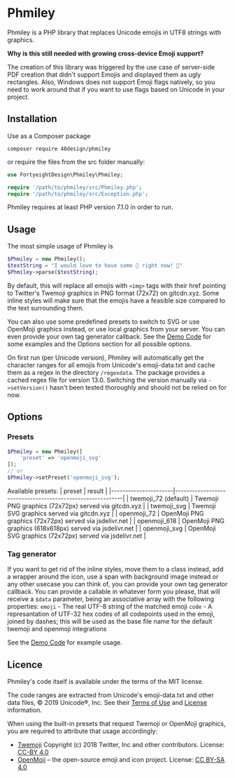 # Phmiley

Phmiley is a PHP library that replaces Unicode emojis in UTF8 strings with graphics.

**Why is this still needed with growing cross-device Emoji support?**

The creation of this library was triggered by the use case of server-side PDF creation that didn't support Emojis and displayed them as ugly rectangles. Also, Windows does not support Emoji flags natively, so you need to work around that if you want to use flags based on Unicode in your project.

## Installation

Use as a Composer package

`composer require 48design/phmiley`

or require the files from the src folder manually:

```php
use FortyeightDesign\Phmiley\Phmiley;

require '/path/to/phmiley/src/Phmiley.php';
require '/path/to/phmiley/src/Exception.php';
```

Phmiley requires at least PHP version 7.1.0 in order to run.


## Usage

The most simple usage of Phmiley is

```php
$Phmiley = new Phmiley();
$testString = "I would love to have some 🍕 right now! 🤤"
$Phmiley->parse($testString);
```

By default, this will replace all emojis with `<img>` tags with their href pointing to Twitter's Twemoji graphics in PNG format (72x72) on gitcdn.xyz. Some inline styles will make sure that the emojis have a feasible size compared to the text surrounding them.

You can also use some predefined presets to switch to SVG or use OpenMoji graphics instead, or use local graphics from your server. You can even provide your own tag generator callback. See the [Demo Code](https://48design.github.io/phmiley/demo/) for some examples and the Options section for all possible options.

On first run (per Unicode version), Phmiley will automatically get the character ranges for all emojis from Unicode's emoji-data.txt and cache them as a regex in the directory `/regexdata`. The package provides a cached regex file for version 13.0. Switching the version manually via `->setVersion()` hasn't been tested thoroughly and should not be relied on for now.

## Options

### Presets

```php
$Phmiley = new Phmiley([
    'preset' => 'openmoji_svg'
]);
// or
$Phmiley->setPreset('openmoji_svg');
```

Available presets:
| preset               | result                                                    |
|----------------------|-----------------------------------------------------------|
| twemoji_72 (default) | Twemoji PNG graphics (72x72px) served via gitcdn.xyz      |
| twemoji_svg          | Twemoji SVG graphics served via gitcdn.xyz                |
| openmoji_72          | OpenMoji PNG graphics (72x72px) served via jsdelivr.net   |
| openmoji_618         | OpenMoji PNG graphics (618x618px) served via jsdelivr.net |
| openmoji_svg         | OpenMoji SVG graphics (72x72px) served via jsdelivr.net   |


### Tag generator

If you want to get rid of the inline styles, move them to a class instead, add a wrapper around the icon, use a span with background image instead or any other usecase you can think of, you can provide your own tag generator callback. You can provide a callable in whatever form you please, that will receive a `$data` parameter, being an associative array with the following properties:
`emoji` - The real UTF-8 string of the matched emoji
`code` - A represantation of UTF-32 hex codes of all codepoints used in the emoji, joined by dashes; this will be used as the base file name for the default twemoji and openmoji integrations

See the [Demo Code](https://48design.github.io/phmiley/demo/) for example usage.

## Licence

Phmiley's code itself is available under the terms of the MIT license.

The code ranges are extracted from Unicode's emoji-data.txt and other data files, © 2019 Unicode®, Inc.
See their [Terms of Use](https://www.unicode.org/copyright.html) and [License](https://www.unicode.org/license.html) information.

When using the built-in presets that request Twemoji or OpenMoji graphics, you are required to attribute that usage accordingly:

* [Twemoji](https://github.com/twitter/twemoji) Copyright (c) 2018 Twitter, Inc and other contributors. License: [CC-BY 4.0](https://creativecommons.org/licenses/by/4.0/)
* [OpenMoji](https://openmoji.org/) – the open-source emoji and icon project. License: [CC BY-SA 4.0](https://creativecommons.org/licenses/by-sa/4.0/#)
